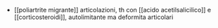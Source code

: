 - [[poliartrite migrante]] articolazioni, th con [[acido acetilsalicilico]] e [[corticosteroidi]], autolimitante ma deformita articolari